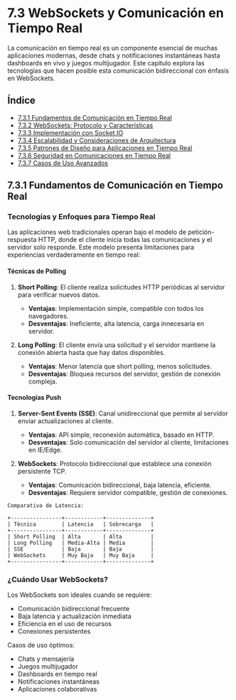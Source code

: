 # 7.3 WebSockets y Comunicación en Tiempo Real

La comunicación en tiempo real es un componente esencial de muchas aplicaciones modernas, desde chats y notificaciones instantáneas hasta dashboards en vivo y juegos multijugador. Este capítulo explora las tecnologías que hacen posible esta comunicación bidireccional con énfasis en WebSockets.

## Índice

- [7.3.1 Fundamentos de Comunicación en Tiempo Real](#731-fundamentos-de-comunicación-en-tiempo-real)
- [7.3.2 WebSockets: Protocolo y Características](#732-websockets-protocolo-y-características)
- [7.3.3 Implementación con Socket.IO](#733-implementación-con-socketio)
- [7.3.4 Escalabilidad y Consideraciones de Arquitectura](#734-escalabilidad-y-consideraciones-de-arquitectura)
- [7.3.5 Patrones de Diseño para Aplicaciones en Tiempo Real](#735-patrones-de-diseño-para-aplicaciones-en-tiempo-real)
- [7.3.6 Seguridad en Comunicaciones en Tiempo Real](#736-seguridad-en-comunicaciones-en-tiempo-real)
- [7.3.7 Casos de Uso Avanzados](#737-casos-de-uso-avanzados)

## 7.3.1 Fundamentos de Comunicación en Tiempo Real

### Tecnologías y Enfoques para Tiempo Real

Las aplicaciones web tradicionales operan bajo el modelo de petición-respuesta HTTP, donde el cliente inicia todas las comunicaciones y el servidor solo responde. Este modelo presenta limitaciones para experiencias verdaderamente en tiempo real:

#### Técnicas de Polling

1. **Short Polling**: El cliente realiza solicitudes HTTP periódicas al servidor para verificar nuevos datos.
   - **Ventajas**: Implementación simple, compatible con todos los navegadores.
   - **Desventajas**: Ineficiente, alta latencia, carga innecesaria en servidor.

2. **Long Polling**: El cliente envía una solicitud y el servidor mantiene la conexión abierta hasta que hay datos disponibles.
   - **Ventajas**: Menor latencia que short polling, menos solicitudes.
   - **Desventajas**: Bloquea recursos del servidor, gestión de conexión compleja.

#### Tecnologías Push

1. **Server-Sent Events (SSE)**: Canal unidireccional que permite al servidor enviar actualizaciones al cliente.
   - **Ventajas**: API simple, reconexión automática, basado en HTTP.
   - **Desventajas**: Solo comunicación del servidor al cliente, limitaciones en IE/Edge.

2. **WebSockets**: Protocolo bidireccional que establece una conexión persistente TCP.
   - **Ventajas**: Comunicación bidireccional, baja latencia, eficiente.
   - **Desventajas**: Requiere servidor compatible, gestión de conexiones.

```
Comparativa de Latencia:

+----------------+------------+--------------+
| Técnica        | Latencia   | Sobrecarga   |
+----------------+------------+--------------+
| Short Polling  | Alta       | Alta         |
| Long Polling   | Media-Alta | Media        |
| SSE            | Baja       | Baja         |
| WebSockets     | Muy Baja   | Muy Baja     |
+----------------+------------+--------------+
```

### ¿Cuándo Usar WebSockets?

Los WebSockets son ideales cuando se requiere:
- Comunicación bidireccional frecuente
- Baja latencia y actualización inmediata
- Eficiencia en el uso de recursos
- Conexiones persistentes

Casos de uso óptimos:
- Chats y mensajería
- Juegos multijugador
- Dashboards en tiempo real
- Notificaciones instantáneas
- Aplicaciones colaborativas
